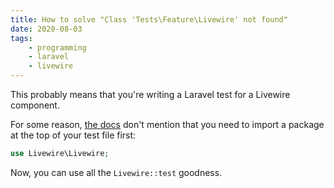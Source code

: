 ```yaml
---
title: How to solve "Class 'Tests\Feature\Livewire' not found"
date: 2020-08-03
tags:
    - programming
    - laravel
    - livewire
---
```

This probably means that you're writing a Laravel test for a Livewire component.

For some reason, [the docs](https://laravel-livewire.com/docs/testing) don't mention that you need to import a package at the top of your test file first:

```php
use Livewire\Livewire;
```

Now, you can use all the `Livewire::test` goodness.
